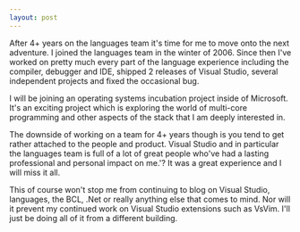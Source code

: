 ```yaml
---
layout: post
---
```

After 4+ years on the languages team it's time for me to move onto the next adventure. I joined the languages team in the winter of 2006. Since then I've worked on pretty much every part of the language experience including the compiler, debugger and IDE, shipped 2 releases of Visual Studio, several independent projects and fixed the occasional bug.

I will be joining an operating systems incubation project inside of Microsoft.  It's an exciting project which is exploring the world of multi-core programming and other aspects of the stack that I am deeply interested in.  

The downside of working on a team for 4+ years though is you tend to get rather attached to the people and product. Visual Studio and in particular the languages team is full of a lot of great people who've had a lasting professional and personal impact on me.'? It was a great experience and I will miss it all.

This of course won't stop me from continuing to blog on Visual Studio, languages, the BCL, .Net or really anything else that comes to mind. Nor will it prevent my continued work on Visual Studio extensions such as VsVim. I'll just be doing all of it from a different building.

